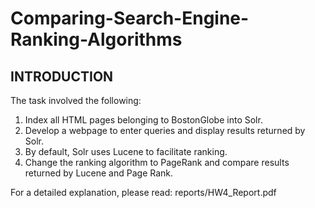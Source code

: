 # Comparing-Search-Engine-Ranking-Algorithms

INTRODUCTION
------------
The task involved the following:
1. Index all HTML pages belonging to BostonGlobe into Solr.
2. Develop a webpage to enter queries and display results returned by Solr.
3. By default, Solr uses Lucene to facilitate ranking.
4. Change the ranking algorithm to PageRank and compare results returned by Lucene and Page Rank.

For a detailed explanation, please read: reports/HW4_Report.pdf
